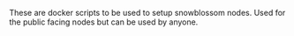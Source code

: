 
These are docker scripts to be used to setup snowblossom nodes.
Used for the public facing nodes but can be used by anyone.




